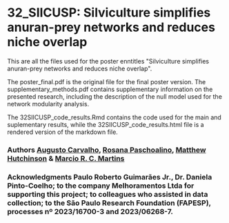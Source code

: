 # 32_SIICUSP: Silviculture simplifies anuran-prey networks and reduces niche overlap

This are all the files used for the poster enntitles "Silviculture simplifies anuran-prey networks and reduces niche overlap".

The poster_final.pdf is the original file for the final poster version.
The supplementary_methods.pdf contains supplementary information on the presented research, including the description of the null model used for the network modularity analysis.

The 32SIICUSP_code_results.Rmd contains the code used for the main and suplementary results, while the 32SIICUSP_code_results.html file is a rendered version of the markdown file.

### Authors [Augusto Carvalho](http://lattes.cnpq.br/8032444813126291), [Rosana Paschoalino](http://lattes.cnpq.br/9174513331843439), [Matthew Hutchinson](https://www.herdlab.org/) & [Marcio R. C. Martins](http://lattes.cnpq.br/2694901201572235)

### Acknowledgments Paulo Roberto Guimarães Jr., Dr. Daniela Pinto-Coelho; to the company Melhoramentos Ltda for supporting this project; to colleagues who assisted in data collection; to the São Paulo Research Foundation (FAPESP), processes nº 2023/16700-3 and 2023/06268-7.
